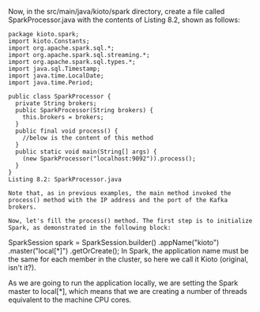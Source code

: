 Now, in the src/main/java/kioto/spark directory, create a file called SparkProcessor.java with the contents of Listing 8.2, shown as follows:

```
package kioto.spark;
import kioto.Constants;
import org.apache.spark.sql.*;
import org.apache.spark.sql.streaming.*;
import org.apache.spark.sql.types.*;
import java.sql.Timestamp;
import java.time.LocalDate;
import java.time.Period;

public class SparkProcessor {
  private String brokers;
  public SparkProcessor(String brokers) {
    this.brokers = brokers;
  }
  public final void process() {
    //below is the content of this method
  }
  public static void main(String[] args) {
    (new SparkProcessor("localhost:9092")).process();
  }
}
Listing 8.2: SparkProcessor.java

Note that, as in previous examples, the main method invoked the process() method with the IP address and the port of the Kafka brokers.

Now, let's fill the process() method. The first step is to initialize Spark, as demonstrated in the following block:

```
SparkSession spark = SparkSession.builder()
    .appName("kioto")
    .master("local[*]")
    .getOrCreate();
In Spark, the application name must be the same for each member in the cluster, so here we call it Kioto (original, isn't it?).

As we are going to run the application locally, we are setting the Spark master to local[*], which means that we are creating a number of threads equivalent to the machine CPU cores.